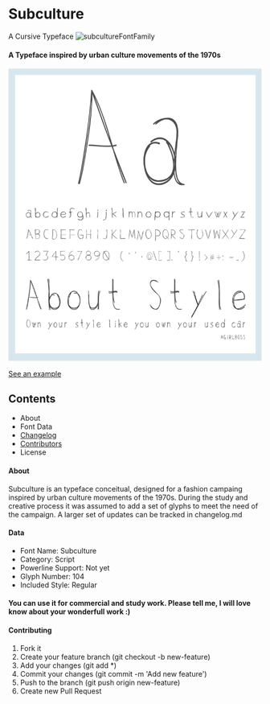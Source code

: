 # Subculture

A Cursive Typeface
![subcultureFontFamily](https://img.shields.io/badge/Version-v1.0.0-blue.svg?style=flat)

#### A Typeface inspired by urban culture movements of the 1970s

![subculture font](/font/subcultuer_font_sample.png)

[See an example](https://www.behance.net/gallery/74019079/Subculture-Tipografia) 

## Contents
+ About
+ Font Data
+ [Changelog](CHANGELOG.md)
+ [Contributors](CONTRIBUTORS.md)
+ License

#### About
Subculture is an typeface conceitual, designed for a fashion campaing inspired by urban culture movements of the 1970s. During the study and creative process it was assumed to add a set of glyphs to meet the need of the campaign. A larger set of updates can be tracked in changelog.md

#### Data
+ Font Name: Subculture
+ Category: Script
+ Powerline Support: Not yet
+ Glyph Number: 104
+ Included Style: Regular

#### You can use it for commercial and study work. Please tell me, I will love know about your wonderfull work :)

#### Contributing
1. Fork it
2. Create your feature branch (git checkout -b new-feature)
3. Add your changes (git add *)
4. Commit your changes (git commit -m 'Add new feature')
5. Push to the branch (git push origin new-feature)
6. Create new Pull Request
